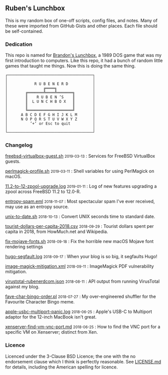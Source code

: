 ## Ruben's Lunchbox

This is my random box of one-off scripts, config files, and notes. Many of these were imported from GitHub Gists and other places. Each file should be self-contained.


### Dedication

This repo is named for [Brandon's Lunchbox], a 1989 DOS game that was my first introduction to computers. Like this repo, it had a bunch of random little games that taught me things. Now this is doing the same thing.

    ┌──────────────────────────────────────┐
    │                                      │
    │            R U B E N E R D           │
    │                ╔════╗                │
    │        ╔═══════╩════╩═══════╗        │
    │        ║    R U B E N ’S    ║        │
    │        ║  L U N C H B O X   ║        │
    │        ║                    ║        │
    │        ╚════════════════════╝        │
    │      A B C D E F G H I J K L M       │
    │      N O P Q R S T U V W X Y Z       │
    │          ’+’ or Esc to quit          │
    │                                      │
    └──────────────────────────────────────┘

[Brandon's Lunchbox]: https://www.myabandonware.com/game/brandon-s-big-lunchbox-3x6#screentabs "MyAbandonwarePage Captures and Snapshots of Brandon's Lunchbox"


### Changelog

[freebsd-virtualbox-guest.sh](./freebsd-virtualbox-guest.sh) <small>2019-03-13</small>
: Services for FreeBSD VirtualBox guests.

[perlmagick-profile.sh](./perlmagick-profile.sh) <small>2019-03-11</small>
: Shell variables for using PerlMagick on macOS.

[11.2-to-12-zpool-upgrade.log](./11.2-to-12-zpool-upgrade.log) <small>2019-01-11</small>
: Log of new features upgrading a zpool across FreeBSD 11.2 to 12.0-R.

[entropy-spam.eml](./entropy-spam.eml) <small>2018-11-07</small>
: Most spectacular spam I've ever received, may use as an entropy source.

[unix-to-date.sh](./unix-to-date.sh) <small>2018-10-13</small>
: Convert UNIX seconds time to standard date.

[tourist-dollars-per-capita-2018.csv](./tourist-dollars-per-capita-2018.csv) <small>2018-09-29</small>
: Tourist dollars spent per capita in 2018, from HowMuch.net and Wikipedia.

[fix-mojave-fonts.sh](./fix-mojave-fonts.sh) <small>2018-09-18</small>
: Fix the horrible new macOS Mojave font rendering settings

[hugo-segfault.log](./hugo-segfault.log) <small>2018-09-17</small>
: When your blog is so big, it segfaults Hugo!

[image-magick-mitigation.xml](./image-magick-mitigation.xml) <small>2018-09-11</small>
: ImageMagick PDF vulnerability mitigation.

[virustotal-rubenerdcom.json](./virustotal-rubenerdcom.json) <small>2018-08-11</small>
: API output from running VirusTotal against my blog.

[fave-char-bingo-order.pl](./fave-char-bingo-order.pl) <small>2018-07-27</small>
: My over-engineered shuffler for the Favourite Character Bingo meme.

[apple-usbc-multiport-panic.log](./apple-usbc-multiport-panic.log) <small>2018-06-25</small>
: Apple's USB-C to Multiport adaptor for the 12-inch MacBook isn't great.

[xenserver-find-vm-vnc-port.md](./xenserver-find-vm-vnc-port.md) <small>2018-06-25</small>
: How to find the VNC port for a specific VM on Xenserver; distinct from Xen.


### Licence

Licenced under the 3-Clause BSD Licence; the one with the no endorsement clause which I think is perfectly reasonable. See [LICENSE.md](./LICENSE.md) for details, including the American spelling for licence.

